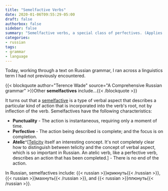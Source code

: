 ```yaml
---
title: "Semelfactive Verbs"
date: 2020-01-06T09:55:29-05:00
draft: false
authorbox: false
sidebar: false
summary: "Semelfactive verbs, a special class of perfectives. (Applies to Russian, but also to English grammar, too.)"
categories:
- russian
tags:
- grammar
- language
---
```

Today, working through a text on Russian grammar, I ran across a linguistics term I had not previously encountered.

{{< blockquote author="Terence Wade" source="A Comprehensive Russian grammar" >}}Other **semelfactives** include...{{< /blockquote >}}

It turns out that a [semelfactive](https://en.wikipedia.org/wiki/Semelfactive) is a type of verbal aspect that describes a particular kind of action that is incorporated into the verb's root, not by inflection of the verb. Semelfactives have the following characteristics:

- **Punctuality** - The action is instantaneous, requiring only a moment of time.
- **Perfective** - The action being described is complete; and the focus is on completion.
- **Atelic**^[[Telicity](https://en.wikipedia.org/wiki/Telicity) itself an interesting concept. It's not completely clear how to distinguish between telicity and the concept of verbal aspect, which is so important in Russian. An atelic verb, like a perfective verb, describes an action that has been completed.] - There is no end of the action.

In Russian, semelfactives include: {{< russian >}}крикнуть{{< /russian >}}, {{< russian >}}махнуть{{< /russian >}}, and {{< russian >}}плюнуть{{< /russian >}}.

